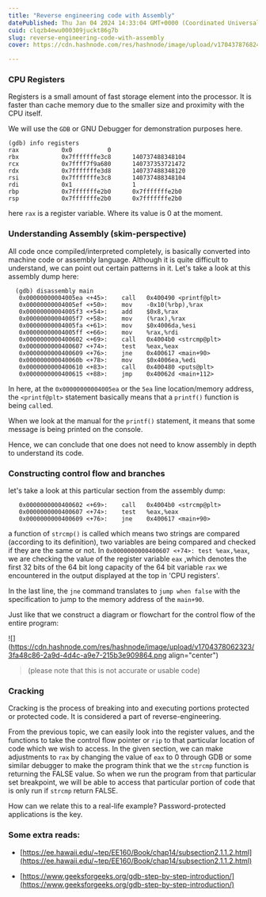 ```yaml
---
title: "Reverse engineering code with Assembly"
datePublished: Thu Jan 04 2024 14:33:04 GMT+0000 (Coordinated Universal Time)
cuid: clqzb4ewu000309juckt86g7b
slug: reverse-engineering-code-with-assembly
cover: https://cdn.hashnode.com/res/hashnode/image/upload/v1704378768242/ce6ac4f7-602a-4336-86e4-4070f20a024c.png

---
```


### CPU Registers

Registers is a small amount of fast storage element into the processor. It is faster than cache memory due to the smaller size and proximity with the CPU itself.

We will use the `GDB` or GNU Debugger for demonstration purposes here.

```plaintext
(gdb) info registers
rax            0x0          0
rbx            0x7fffffffe3c8      140737488348104
rcx            0x7ffff7f9a680      140737353721472
rdx            0x7fffffffe3d8      140737488348120
rsi            0x7fffffffe3c8      140737488348104
rdi            0x1                 1
rbp            0x7fffffffe2b0      0x7fffffffe2b0
rsp            0x7fffffffe2b0      0x7fffffffe2b0
```

here `rax` is a register variable. Where its value is 0 at the moment.

### Understanding Assembly (skim-perspective)

All code once compiled/interpreted completely, is basically converted into machine code or assembly language. Although it is quite difficult to understand, we can point out certain patterns in it. Let's take a look at this assembly dump here:

```plaintext
  (gdb) disassembly main
   0x00000000004005ea <+45>:	call   0x400490 <printf@plt>
   0x00000000004005ef <+50>:	mov    -0x10(%rbp),%rax
   0x00000000004005f3 <+54>:	add    $0x8,%rax
   0x00000000004005f7 <+58>:	mov    (%rax),%rax
   0x00000000004005fa <+61>:	mov    $0x4006da,%esi
   0x00000000004005ff <+66>:	mov    %rax,%rdi
   0x0000000000400602 <+69>:	call   0x4004b0 <strcmp@plt>
   0x0000000000400607 <+74>:	test   %eax,%eax
   0x0000000000400609 <+76>:	jne    0x400617 <main+90>
   0x000000000040060b <+78>:	mov    $0x4006ea,%edi
   0x0000000000400610 <+83>:	call   0x400480 <puts@plt>
   0x0000000000400615 <+88>:	jmp    0x40062d <main+112>
```

In here, at the `0x00000000004005ea` or the `5ea` line location/memory address, the `<printf@plt>` statement basically means that a `printf()` function is being `call`ed.

When we look at the manual for the `printf()` statement, it means that some message is being printed on the console.

Hence, we can conclude that one does not need to know assembly in depth to understand its code.

### Constructing control flow and branches

let's take a look at this particular section from the assembly dump:

```plaintext
   0x0000000000400602 <+69>:	call   0x4004b0 <strcmp@plt>
   0x0000000000400607 <+74>:	test   %eax,%eax
   0x0000000000400609 <+76>:	jne    0x400617 <main+90>
```

a function of `strcmp()` is called which means two strings are compared (according to its definition), two variables are being compared and checked if they are the same or not. In `0x0000000000400607 <+74>: test %eax,%eax`, we are checking the value of the register variable `eax` ,which denotes the first 32 bits of the 64 bit long capacity of the 64 bit variable `rax` we encountered in the output displayed at the top in 'CPU registers'.

In the last line, the `jne` command translates to `jump when false` with the specification to jump to the memory address of the `main+90`.

Just like that we construct a diagram or flowchart for the control flow of the entire program:

![](https://cdn.hashnode.com/res/hashnode/image/upload/v1704378062323/3fa48c86-2a9d-4d4c-a9e7-215b3e909864.png align="center")

> (please note that this is not accurate or usable code)

### Cracking

Cracking is the process of breaking into and executing portions protected or protected code. It is considered a part of reverse-engineering.

From the previous topic, we can easily look into the register values, and the functions to take the control flow pointer or `rip` to that particular location of code which we wish to access. In the given section, we can make adjustments to `rax` by changing the value of `eax` to 0 through GDB or some similar debugger to make the program think that we the `strcmp` function is returning the FALSE value. So when we run the program from that particular set breakpoint, we will be able to access that particular portion of code that is only run if `strcmp` return FALSE.

How can we relate this to a real-life example? Password-protected applications is the key.

### Some extra reads:

* [https://ee.hawaii.edu/~tep/EE160/Book/chap14/subsection2.1.1.2.html](https://ee.hawaii.edu/~tep/EE160/Book/chap14/subsection2.1.1.2.html)
    
* [https://www.geeksforgeeks.org/gdb-step-by-step-introduction/](https://www.geeksforgeeks.org/gdb-step-by-step-introduction/)